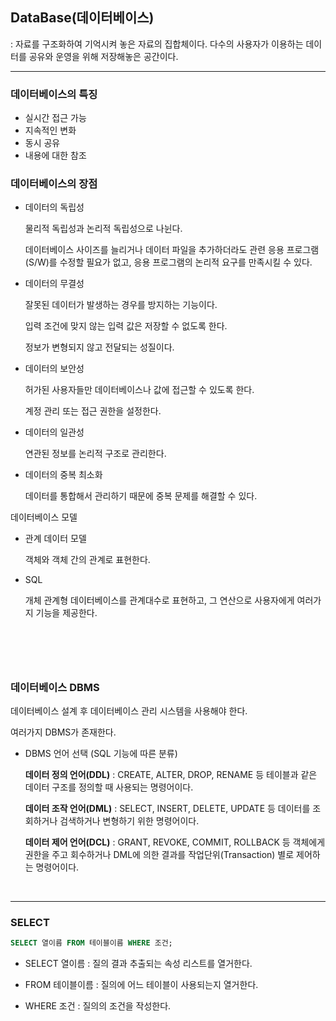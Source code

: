 ## **DataBase(데이터베이스)**

: 자료를 구조화하여 기억시켜 놓은 자료의 집합체이다. 다수의 사용자가 이용하는 데이터를 공유와 운영을 위해 저장해놓은 공간이다.

---

### **데이터베이스의 특징**

- 실시간 접근 가능
- 지속적인 변화
- 동시 공유
- 내용에 대한 참조

### **데이터베이스의 장점**

- 데이터의 독립성

  물리적 독립성과 논리적 독립성으로 나뉜다.

  데이터베이스 사이즈를 늘리거나 데이터 파일을 추가하더라도 관련 응용 프로그램(S/W)를 수정할 필요가 없고, 응용 프로그램의 논리적 요구를 만족시킬 수 있다.

- 데이터의 무결성

  잘못된 데이터가 발생하는 경우를 방지하는 기능이다.

  입력 조건에 맞지 않는 입력 값은 저장할 수 없도록 한다.

  정보가 변형되지 않고 전달되는 성질이다.

- 데이터의 보안성

  허가된 사용자들만 데이터베이스나 값에 접근할 수 있도록 한다.

  계정 관리 또는 접근 권한을 설정한다.

- 데이터의 일관성

  연관된 정보를 논리적 구조로 관리한다.

- 데이터의 중복 최소화

  데이터를 통합해서 관리하기 때문에 중복 문제를 해결할 수 있다.

데이터베이스 모델

- 관계 데이터 모델

  객체와 객체 간의 관계로 표현한다.

- SQL

  개체 관계형 데이터베이스를 관계대수로 표현하고, 그 연산으로 사용자에게 여러가지 기능을 제공한다.

# <br>

### **데이터베이스 DBMS**

데이터베이스 설계 후 데이터베이스 관리 시스템을 사용해야 한다.

여러가지 DBMS가 존재한다.

- DBMS 언어 선택 (SQL 기능에 따른 분류)

  **데이터 정의 언어(DDL)** : CREATE, ALTER, DROP, RENAME 등 테이블과 같은 데이터 구조를 정의할 때 사용되는 명령어이다.

  **데이터 조작 언어(DML)** : SELECT, INSERT, DELETE, UPDATE 등 데이터를 조회하거나 검색하거나 변형하기 위한 명령어이다.

  **데이터 제어 언어(DCL)** : GRANT, REVOKE, COMMIT, ROLLBACK 등 객체에게 권한을 주고 회수하거나 DML에 의한 결과를 작업단위(Transaction) 별로 제어하는 명령어이다.

<br>

---

### **SELECT**

```sql
SELECT 열이름 FROM 테이블이름 WHERE 조건;
```

- SELECT 열이름
  : 질의 결과 추출되는 속성 리스트를 열거한다.

- FROM 테이블이름
  : 질의에 어느 테이블이 사용되는지 열거한다.

- WHERE 조건
  : 질의의 조건을 작성한다.
